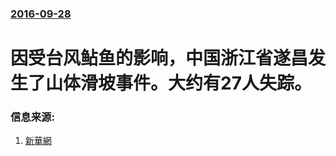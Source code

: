 ### [2016-09-28](/news/2016/09/28/index.md)

##### 
# 因受台风鲇鱼的影响，中国浙江省遂昌发生了山体滑坡事件。大约有27人失踪。 




### 信息来源:

1. [新華網](http://news.xinhuanet.com/local/2016-09/28/c_1119642736.htm)
